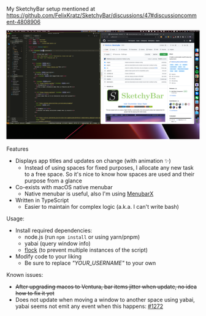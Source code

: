 My SketchyBar setup mentioned at https://github.com/FelixKratz/SketchyBar/discussions/47#discussioncomment-4808906

![screenshot](./screenshot.png)

Features

- Displays app titles and updates on change (with animation ✨)
  - Instead of using spaces for fixed purposes, I allocate any new task to a free space. So it's nice to know how spaces are used and their purpose from a glance
- Co-exists with macOS native menubar
  - Native menubar is useful, also I'm using [MenubarX](https://menubarx.app/)
- Written in TypeScript
  - Easier to maintain for complex logic (a.k.a. I can't write bash)

Usage:

- Install required dependencies:
  - node.js (run `npm install` or using yarn/pnpm)
  - yabai (query window info)
  - [flock](https://github.com/discoteq/flock) (to prevent multiple instances of the script)
- Modify code to your liking
  - Be sure to replace _"YOUR_USERNAME"_ to your own

Known issues:

- ~~After upgrading macos to Ventura, bar items jitter when update, no idea how to fix it yet~~
- Does not update when moving a window to another space using yabai, yabai seems not emit any event when this happens: [#1272](https://github.com/koekeishiya/yabai/issues/1272)
